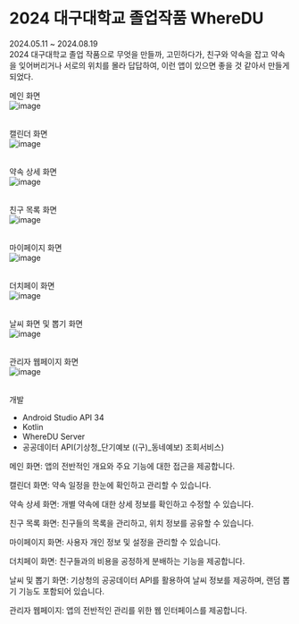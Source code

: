 # 2024 대구대학교 졸업작품 WhereDU
2024.05.11 ~ 2024.08.19<br>
2024 대구대학교 졸업 작품으로 무엇을 만들까, 고민하다가, 친구와 약속을 잡고 약속을 잊어버리거나 서로의 위치를 몰라 답답하여, 이런 앱이 있으면 좋을 것 같아서 만들게 되었다.<br>

메인 화면<br>
![image](https://github.com/user-attachments/assets/13f9af72-4222-468d-9f92-79ce8a73f0e7)<br><br>

캘린더 화면<br>
![image](https://github.com/user-attachments/assets/a59c076f-9034-4dc7-aa7a-b6fb66a11cdb)<br><br>

약속 상세 화면<br>
![image](https://github.com/user-attachments/assets/746ff114-d41e-4479-952d-b463b1a8411f)<br><br>

친구 목록 화면<br>
![image](https://github.com/user-attachments/assets/f55f887b-669d-4284-bf11-ad122c610bef)<br><br>

마이페이지 화면<br>
![image](https://github.com/user-attachments/assets/c2854cd6-b6e7-4ae5-b213-7e57e701755a)<br><br>

더치페이 화면<br>
![image](https://github.com/user-attachments/assets/a56e9232-659d-40de-ae9a-a6529789a521)<br><br>

날씨 화면 및 뽑기 화면<br>
![image](https://github.com/user-attachments/assets/7924fe5a-57cc-4be7-a923-7e566bf805c2)<br><br>

관리자 웹페이지 화면<br>
![image](https://github.com/user-attachments/assets/db5552e1-24ea-41b5-b18e-2ff786767b8d)<br><br>

개발
* Android Studio API 34
* Kotlin
* WhereDU Server
* 공공데이터 API(기상청_단기예보 ((구)_동네예보) 조회서비스)


메인 화면: 앱의 전반적인 개요와 주요 기능에 대한 접근을 제공합니다.​

캘린더 화면: 약속 일정을 한눈에 확인하고 관리할 수 있습니다.​

약속 상세 화면: 개별 약속에 대한 상세 정보를 확인하고 수정할 수 있습니다.​

친구 목록 화면: 친구들의 목록을 관리하고, 위치 정보를 공유할 수 있습니다.​

마이페이지 화면: 사용자 개인 정보 및 설정을 관리할 수 있습니다.​

더치페이 화면: 친구들과의 비용을 공정하게 분배하는 기능을 제공합니다.​

날씨 및 뽑기 화면: 기상청의 공공데이터 API를 활용하여 날씨 정보를 제공하며, 랜덤 뽑기 기능도 포함되어 있습니다.​

관리자 웹페이지: 앱의 전반적인 관리를 위한 웹 인터페이스를 제공합니다.
